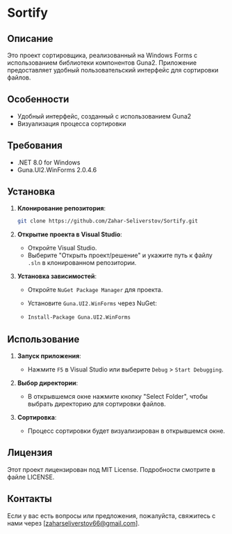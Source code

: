 # Sortify

## Описание

Это проект сортировщика, реализованный на Windows Forms с использованием библиотеки компонентов Guna2. Приложение предоставляет удобный пользовательский интерфейс для сортировки файлов.

## Особенности

- Удобный интерфейс, созданный с использованием Guna2
- Визуализация процесса сортировки

## Требования

- .NET 8.0 for Windows
- Guna.UI2.WinForms 2.0.4.6

## Установка

1. **Клонирование репозитория**:
    ```bash
    git clone https://github.com/Zahar-Seliverstov/Sortify.git
    ```
2. **Открытие проекта в Visual Studio**:
    - Откройте Visual Studio.
    - Выберите "Открыть проект/решение" и укажите путь к файлу `.sln` в клонированном репозитории.

3. **Установка зависимостей**:
    - Откройте `NuGet Package Manager` для проекта.
    - Установите `Guna.UI2.WinForms` через NuGet:
    
    - ```bash
      Install-Package Guna.UI2.WinForms
      ```

## Использование

1. **Запуск приложения**:
    - Нажмите `F5` в Visual Studio или выберите `Debug` > `Start Debugging`.

2. **Выбор директории**:
    - В открывшемся окне нажмите кнопку "Select Folder", чтобы выбрать директорию для сортировки файлов.
      
3. **Сортировка**:
    - Процесс сортировки будет визуализирован в открывшемся окне.

## Лицензия

Этот проект лицензирован под MIT License. Подробности смотрите в файле LICENSE.

## Контакты

Если у вас есть вопросы или предложения, пожалуйста, свяжитесь с нами через [zaharseliverstov66@gmail.com].
